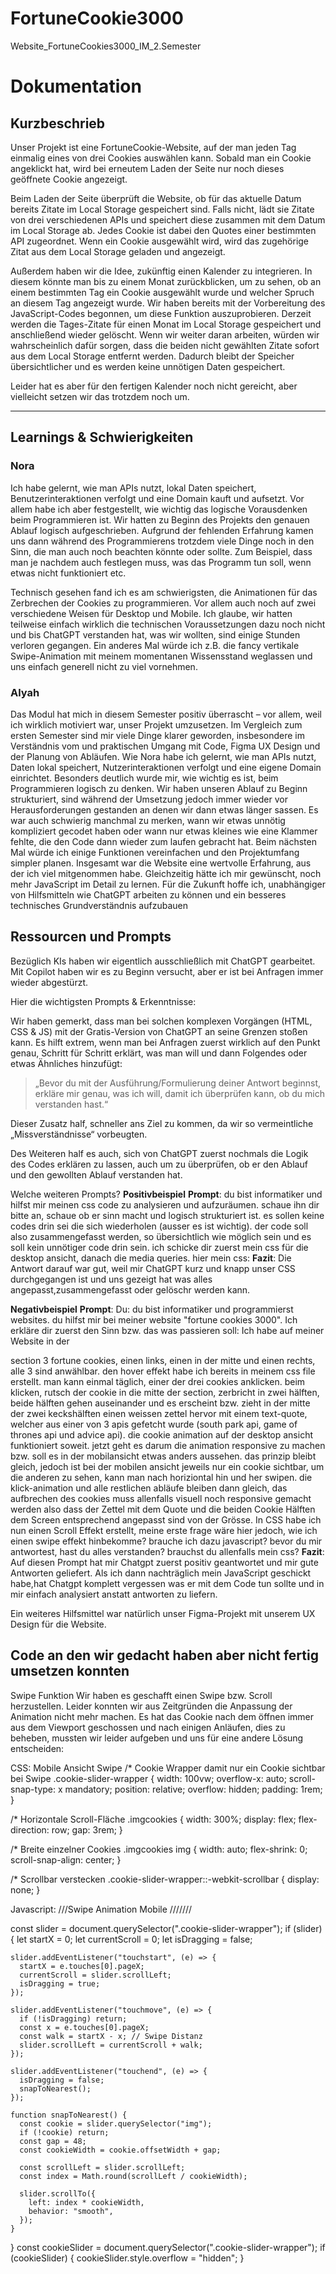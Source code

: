 # FortuneCookie3000

Website_FortuneCookies3000_IM_2.Semester

# Dokumentation

## Kurzbeschrieb

Unser Projekt ist eine FortuneCookie-Website, auf der man jeden Tag einmalig eines von drei Cookies auswählen kann. Sobald man ein Cookie angeklickt hat, wird bei erneutem Laden der Seite nur noch dieses geöffnete Cookie angezeigt.

Beim Laden der Seite überprüft die Website, ob für das aktuelle Datum bereits Zitate im Local Storage gespeichert sind. Falls nicht, lädt sie Zitate von drei verschiedenen APIs und speichert diese zusammen mit dem Datum im Local Storage ab. Jedes Cookie ist dabei den Quotes einer bestimmten API zugeordnet. Wenn ein Cookie ausgewählt wird, wird das zugehörige Zitat aus dem Local Storage geladen und angezeigt.

Außerdem haben wir die Idee, zukünftig einen Kalender zu integrieren. In diesem könnte man bis zu einem Monat zurückblicken, um zu sehen, ob an einem bestimmten Tag ein Cookie ausgewählt wurde und welcher Spruch an diesem Tag angezeigt wurde. Wir haben bereits mit der Vorbereitung des JavaScript-Codes begonnen, um diese Funktion auszuprobieren. Derzeit werden die Tages-Zitate für einen Monat im Local Storage gespeichert und anschließend wieder gelöscht. Wenn wir weiter daran arbeiten, würden wir wahrscheinlich dafür sorgen, dass die beiden nicht gewählten Zitate sofort aus dem Local Storage entfernt werden. Dadurch bleibt der Speicher übersichtlicher und es werden keine unnötigen Daten gespeichert.

Leider hat es aber für den fertigen Kalender noch nicht gereicht, aber vielleicht setzen wir das trotzdem noch um.

---

## Learnings & Schwierigkeiten

### Nora

Ich habe gelernt, wie man APIs nutzt, lokal Daten speichert, Benutzerinteraktionen verfolgt und eine Domain kauft und aufsetzt. Vor allem habe ich aber festgestellt, wie wichtig das logische Vorausdenken beim Programmieren ist. Wir hatten zu Beginn des Projekts den genauen Ablauf logisch aufgeschrieben. Aufgrund der fehlenden Erfahrung kamen uns dann während des Programmierens trotzdem viele Dinge noch in den Sinn, die man auch noch beachten könnte oder sollte. Zum Beispiel, dass man je nachdem auch festlegen muss, was das Programm tun soll, wenn etwas nicht funktioniert etc.

Technisch gesehen fand ich es am schwierigsten, die Animationen für das Zerbrechen der Cookies zu programmieren. Vor allem auch noch auf zwei verschiedene Weisen für Desktop und Mobile. Ich glaube, wir hatten teilweise einfach wirklich die technischen Voraussetzungen dazu noch nicht und bis ChatGPT verstanden hat, was wir wollten, sind einige Stunden verloren gegangen. Ein anderes Mal würde ich z.B. die fancy vertikale Swipe-Animation mit meinem momentanen Wissensstand weglassen und uns einfach generell nicht zu viel vornehmen.

### Alyah

Das Modul hat mich in diesem Semester positiv überrascht – vor allem, weil ich wirklich motiviert war, unser Projekt umzusetzen. Im Vergleich zum ersten Semester sind mir viele Dinge klarer geworden, insbesondere im Verständnis vom und praktischen Umgang mit Code, Figma UX Design und der Planung von Abläufen.
Wie Nora habe ich gelernt, wie man APIs nutzt, Daten lokal speichert, Nutzerinteraktionen verfolgt und eine eigene Domain einrichtet. Besonders deutlich wurde mir, wie wichtig es ist, beim Programmieren logisch zu denken. Wir haben unseren Ablauf zu Beginn strukturiert, sind während der Umsetzung jedoch immer wieder vor Herausforderungen gestanden an denen wir dann etwas länger sassen. Es war auch schwierig manchmal zu merken, wann wir etwas unnötig kompliziert gecodet haben oder wann nur etwas kleines wie eine Klammer fehlte, die den Code dann wieder zum laufen gebracht hat.
Beim nächsten Mal würde ich einige Funktionen vereinfachen und den Projektumfang simpler planen.
Insgesamt war die Website eine wertvolle Erfahrung, aus der ich viel mitgenommen habe. Gleichzeitig hätte ich mir gewünscht, noch mehr JavaScript im Detail zu lernen. Für die Zukunft hoffe ich, unabhängiger von Hilfsmitteln wie ChatGPT arbeiten zu können und ein besseres technisches Grundverständnis aufzubauen

## Ressourcen und Prompts

Bezüglich KIs haben wir eigentlich ausschließlich mit ChatGPT gearbeitet. Mit Copilot haben wir es zu Beginn versucht, aber er ist bei Anfragen immer wieder abgestürzt.

Hier die wichtigsten Prompts & Erkenntnisse:

Wir haben gemerkt, dass man bei solchen komplexen Vorgängen (HTML, CSS & JS) mit der Gratis-Version von ChatGPT an seine Grenzen stoßen kann.
Es hilft extrem, wenn man bei Anfragen zuerst wirklich auf den Punkt genau, Schritt für Schritt erklärt, was man will und dann Folgendes oder etwas Ähnliches hinzufügt:

> „Bevor du mit der Ausführung/Formulierung deiner Antwort beginnst, erkläre mir genau, was ich will, damit ich überprüfen kann, ob du mich verstanden hast.“

Dieser Zusatz half, schneller ans Ziel zu kommen, da wir so vermeintliche „Missverständnisse“ vorbeugten.

Des Weiteren half es auch, sich von ChatGPT zuerst nochmals die Logik des Codes erklären zu lassen, auch um zu überprüfen, ob er den Ablauf und den gewollten Ablauf verstanden hat.

Welche weiteren Prompts?
**Positivbeispiel**
**Prompt**: du bist informatiker und hilfst mir meinen css code zu analysieren und aufzuräumen. schaue ihn dir bitte an, schaue ob er sinn macht und logisch strukturiert ist. es sollen keine codes drin sei die sich wiederholen (ausser es ist wichtig). der code soll also zusammengefasst werden, so übersichtlich wie möglich sein und es soll kein unnötiger code drin sein. ich schicke dir zuerst mein css für die desktop ansicht, danach die media queries. hier mein css:
**Fazit**: Die Antwort darauf war gut, weil mir ChatGPT kurz und knapp unser CSS durchgegangen ist und uns gezeigt hat was alles angepasst,zusammengefasst oder gelöschr werden kann.

**Negativbeispiel**
**Prompt**: Du:
du bist informatiker und programmierst websites. du hilfst mir bei meiner website "fortune cookies 3000". Ich erkläre dir zuerst den Sinn bzw. das was passieren soll: Ich habe auf meiner Website in der <main> section 3 fortune cookies, einen links, einen in der mitte und einen rechts, alle 3 sind anwählbar. den hover effekt habe ich bereits in meinem css file erstellt. man kann einmal täglich, einer der drei cookies anklicken. beim klicken, rutsch der cookie in die mitte der section, zerbricht in zwei hälften, beide hälften gehen auseinander und es erscheint bzw. zieht in der mitte der zwei keckshälften einen weissen zettel hervor mit einem text-quote, welcher aus einer von 3 apis gefetcht wurde (south park api, game of thrones api und advice api). die cookie animation auf der desktop ansicht funktioniert soweit. jetzt geht es darum die animation responsive zu machen bzw. soll es in der mobilansicht etwas anders aussehen. das prinzip bleibt gleich, jedoch ist bei der mobilen ansicht jeweils nur ein cookie sichtbar, um die anderen zu sehen, kann man nach horiziontal hin und her swipen. die klick-animation und alle restlichen abläufe bleiben dann gleich, das aufbrechen des cookies muss allenfalls visuell noch responsive gemacht werden also dass der Zettel mit dem Quote und die beiden Cookie Hälften dem Screen entsprechend angepasst sind von der Grösse. In CSS habe ich nun einen Scroll Effekt erstellt, meine erste frage wäre hier jedoch, wie ich einen swipe effekt hinbekomme? brauche ich dazu javascript? bevor du mir antwortest, hast du alles verstanden? brauchst du allenfalls mein css?
**Fazit**: Auf diesen Prompt hat mir Chatgpt zuerst positiv geantwortet und mir gute Antworten geliefert. Als ich dann nachträglich mein JavaScript geschickt habe,hat Chatgpt komplett vergessen was er mit dem Code tun sollte und in mir einfach analysiert anstatt antworten zu liefern.

Ein weiteres Hilfsmittel war natürlich unser Figma-Projekt mit unserem UX Design für die Website.

## Code an den wir gedacht haben aber nicht fertig umsetzen konnten

Swipe Funktion
Wir haben es geschafft einen Swipe bzw. Scroll herzustellen. Leider konnten wir aus Zeitgründen die Anpassung der Animation nicht mehr machen. Es hat das Cookie nach dem öffnen immer aus dem Viewport geschossen und nach einigen Anläufen, dies zu beheben, mussten wir leider aufgeben und uns für eine andere Lösung entscheiden:

CSS:
Mobile Ansicht Swipe
/\* Cookie Wrapper damit nur ein Cookie sichtbar bei Swipe
.cookie-slider-wrapper {
width: 100vw;
overflow-x: auto;
scroll-snap-type: x mandatory;
position: relative;
overflow: hidden;
padding: 1rem;
}

/\* Horizontale Scroll-Fläche
.imgcookies {
width: 300%;
display: flex;
flex-direction: row;
gap: 3rem;
}

/\* Breite einzelner Cookies
.imgcookies img {
width: auto;
flex-shrink: 0;
scroll-snap-align: center;
}

/\* Scrollbar verstecken
.cookie-slider-wrapper::-webkit-scrollbar {
display: none;
}

Javascript:
///Swipe Animation Mobile ///////

const slider = document.querySelector(".cookie-slider-wrapper");
if (slider) {
let startX = 0;
let currentScroll = 0;
let isDragging = false;

    slider.addEventListener("touchstart", (e) => {
      startX = e.touches[0].pageX;
      currentScroll = slider.scrollLeft;
      isDragging = true;
    });

    slider.addEventListener("touchmove", (e) => {
      if (!isDragging) return;
      const x = e.touches[0].pageX;
      const walk = startX - x; // Swipe Distanz
      slider.scrollLeft = currentScroll + walk;
    });

    slider.addEventListener("touchend", (e) => {
      isDragging = false;
      snapToNearest();
    });

    function snapToNearest() {
      const cookie = slider.querySelector("img");
      if (!cookie) return;
      const gap = 48;
      const cookieWidth = cookie.offsetWidth + gap;

      const scrollLeft = slider.scrollLeft;
      const index = Math.round(scrollLeft / cookieWidth);

      slider.scrollTo({
        left: index * cookieWidth,
        behavior: "smooth",
      });
    }

}
const cookieSlider = document.querySelector(".cookie-slider-wrapper");
if (cookieSlider) {
cookieSlider.style.overflow = "hidden";
}
